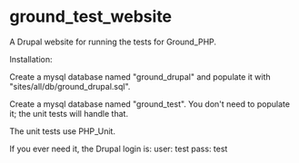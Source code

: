 ground_test_website
===================

A Drupal website for running the tests for Ground_PHP.

Installation:

Create a mysql database named "ground_drupal" and populate it with "sites/all/db/ground_drupal.sql".

Create a mysql database named "ground_test".  You don't need to populate it; the unit tests will handle that.

The unit tests use PHP_Unit.

If you ever need it, the Drupal login is:
user: test
pass: test
